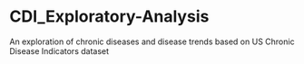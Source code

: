 # CDI_Exploratory-Analysis
An exploration of chronic diseases and disease trends based on US Chronic Disease Indicators dataset

